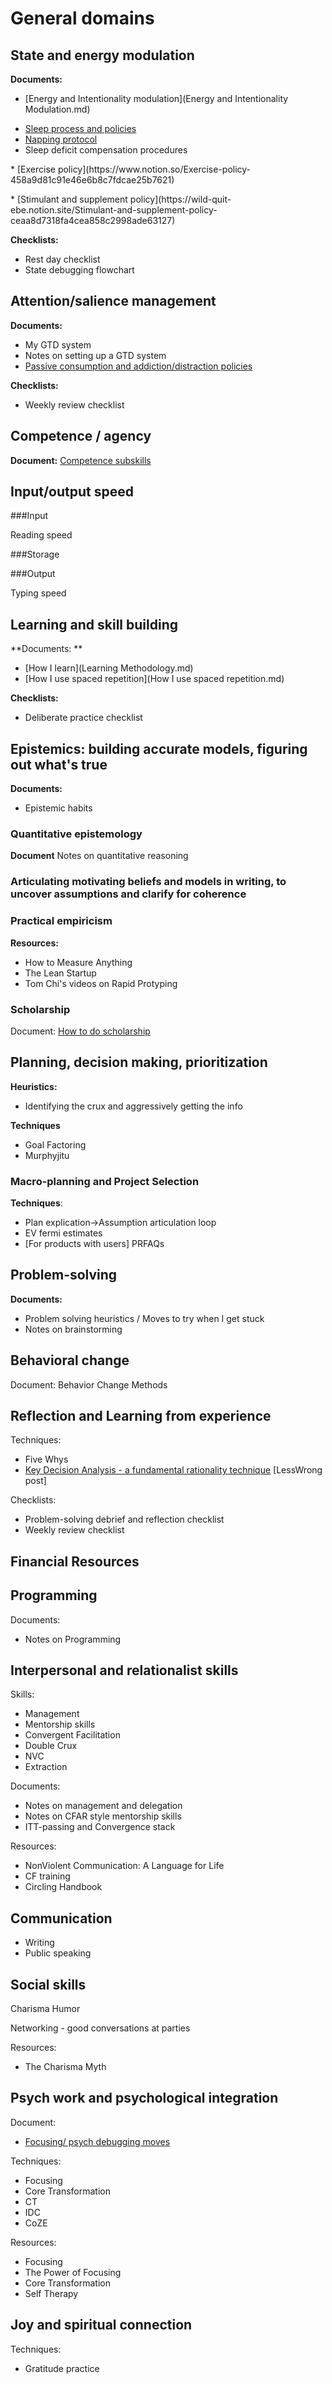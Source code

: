 # General domains

## State and energy modulation

**Documents:**

* [Energy and Intentionality modulation](Energy and Intentionality Modulation.md) <p></p>
* [Sleep process and policies](https://wild-quit-ebe.notion.site/Sleep-process-and-policies-6f7a204833a34d4b99ad44860258ca7c)
* [Napping protocol](https://docs.google.com/document/d/1ctnO9pwF7Ti7AjyYGoSiiTzAHidUZn-mZ4EvwHqPl9M/edit#heading=h.i24l245gvr44)
* Sleep deficit compensation procedures
<p></p>
* [Exercise policy](https://www.notion.so/Exercise-policy-458a9d81c91e46e6b8c7fdcae25b7621)
<p></p>
* [Stimulant and supplement policy](https://wild-quit-ebe.notion.site/Stimulant-and-supplement-policy-ceaa8d7318fa4cea858c2998ade63127)

**Checklists:**

* Rest day checklist
* State debugging flowchart


<!--- Processing stuckness
    - Slowing down, clearing a space, and doing focusing
        - Dialoging directly with triggered activation 
        - Dialoging with the avoidant part
    - Focusing with a companion
- [Energy rhythms system](((fWk_dxzYc)))
- Defended rest and free choice time 
- Exercise
- State modulation TAPs
- Lowering arousal and resting
    - Resonance frequency breathing 
    - Napping and Yoga Nidra
- Centering when agitated
- Increasing arounsal and energy
    - Arousal breathing
        - Awake
        - Energize
        - Breath of fire
        - Bellows Breathing
    - Heightening Tempo
- Stimulants
- Momentum stuff
    - Springing up from bed
    - Starting work first thing 
    - Finishing things as quickly as possible
        - Writing something as soon as I have the ideaWriting something as soon as I have the idea
        - Working in sprints with one goal-->


## Attention/salience management
**Documents:**

* My GTD system
* Notes on setting up a GTD system
* [Passive consumption and addiction/distraction policies](https://wild-quit-ebe.notion.site/Passive-consumption-and-addiction-distraction-policies-e9467e7d3d2b479a8847f2da6c70063d)

**Checklists:**

* Weekly review checklist




<!--- Having things tracked
    - [[Getting Things Done™]]
- Deliberately creating salience to shape background automatic thinking 
    - Loading up the details of a project the night before.
- Pushing to get versions done and shipped with a short a delay as possible.
- Packing up everything else and putting it aside for a sprint
- Checklists-->


## Competence / agency


**Document:** [Competence subskills](https://docs.google.com/document/d/1yTZXX3w75eghRKiBZ-tCRBN4iUFCI5Ym5G3XU5XuIis/edit)


   <!-- - Commitment to making it happen - Not allowing yourself to be blocked
    - Speed of execution
    - Overcoming social fear, in particular
    - Not dropping balls
    - Situational awareness / picking up on important situational cues
- Prioritization 
- Rapid prototyping
- [[Murphyjitsu]]
- [[Getting Things Done™]]
-->

## Input/output speed

###Input 

Reading speed

###Storage

###Output

Typing speed


## Learning and skill building

**Documents: **

* [How I learn](Learning Methodology.md)
* [How I use spaced repetition](How I use spaced repetition.md)

**Checklists:**

* Deliberate practice checklist

<!--- Core concepts
    - Active learning
    - Zooming down to the right size chunk
    - Spaced repetition
    -->
    
    
## Epistemics: building accurate models, figuring out what's true

**Documents:**

* Epistemic habits


<!--### Rapid orienting and getting a high level view-->


### Quantitative epistemology


**Document** Notes on quantitative reasoning

<!--  
  
  - Mental Arithmetic
    - Bayes 
        - Generating hypotheses
        - Estimating likelihood ratios
        - Estimating base-rates
    - Making predictions
        - Calibration
    - Dealing with magnitudes
        - Noticing need for quantities
        - Fermi estimates
        
   --> 
        
### Articulating motivating beliefs and models in writing, to uncover assumptions and clarify for coherence


<!--    - Flagging assumptions to test
    - Critiquing story / theory-->

 
### Practical empiricism


 
**Resources:**

* How to Measure Anything
* The Lean Startup
* Tom Chi's videos on Rapid Protyping


### Scholarship

Document: [How to do scholarship](https://docs.google.com/document/d/1cS6d_J-cKobof1EjylpNZaRpHbH_wFEqSj6S-L2xu1k/edit)
    
<!--- ### Unmorring / virtue of lightness
    - Beliefs that you want to be true
        - [[Exercise and TAP: Noticing thoughts that I want or like to believe, flagging, and then asking for the evidence]]
    - Making space for scary / inconvenient possibilities
        - [[Leaving a line of retreat]]
    - Social-epistemological decoupling 
        - Strategy of imagining that everyone is punking you.
        - Strategy of remembering how Eliezer was wrong.
- Rapid prototyping
    - 
- The virtue of precision 
    - ???
- Measurement and empiricism
    - [[Applied Information Economics]] 

- Expert assessment
    - -->
## Planning, decision making, prioritization

**Heuristics:**
 
- Identifying the crux and aggressively getting the info


**Techniques**

* Goal Factoring
* Murphyjitu

### Macro-planning and Project Selection 

**Techniques**: 

* Plan explication->Assumption articulation loop
* EV fermi estimates
* [For products with users] PRFAQs
    
## Problem-solving

**Documents:**

* Problem solving heuristics / Moves to try when I get stuck
* Notes on brainstorming



<!--- Talking outloud is overpowered
- Problem solving heuristics 
    - [[Moves to try when I get stuck]]
- Idea generation
    - Brainstorming skills-->

    
    
## Behavioral change

Document: Behavior Change Methods

<!--- TAPs and TAP systems
- Prop urges
    - Tony Robbin's Neurassociative Conditioning
- Immunity to Change
- Maybe?
    - Designing reward architectures
        - Removing variable intermit 
    - Aversion Factoring-->


    
    
## Reflection and Learning from experience

Techniques:

* Five Whys
* [Key Decision Analysis - a fundamental rationality technique](https://www.lesswrong.com/posts/y54fv6BasFtucpF7D/key-decision-analysis-a-fundamental-rationality-technique) [LessWrong post]


Checklists:

* Problem-solving debrief and reflection checklist
* Weekly review checklist

## Financial Resources

## Programming

Documents:

* Notes on Programming

## Interpersonal and relationalist skills


Skills:

- Management
- Mentorship skills
- Convergent Facilitation
- Double Crux
- NVC
- Extraction

Documents:

* Notes on management and delegation
* Notes on CFAR style mentorship skills
* ITT-passing and Convergence stack

Resources:

* NonViolent Communication: A Language for Life
* CF training
* Circling Handbook


## Communication

- Writing
- Public speaking


## Social skills

Charisma
Humor

Networking - good conversations at parties

Resources:

* The Charisma Myth


## Psych work and psychological integration

Document: 

- [Focusing/ psych debugging  moves](https://docs.google.com/document/d/1OXqflthzbr65CjYYK68wTzLlA6Dc96_qazr_KzOCYLg/edit#heading=h.jcw6bic35bl8)

Techniques:

- Focusing 
- Core Transformation
- CT
- IDC
- CoZE

Resources:

* Focusing
* The Power of Focusing
* Core Transformation
* Self Therapy

## Joy and spiritual connection

Techniques: 

* Gratitude practice

    
<!--## Developing concepts
- Naturalism
- Thinking at the Edge
-->